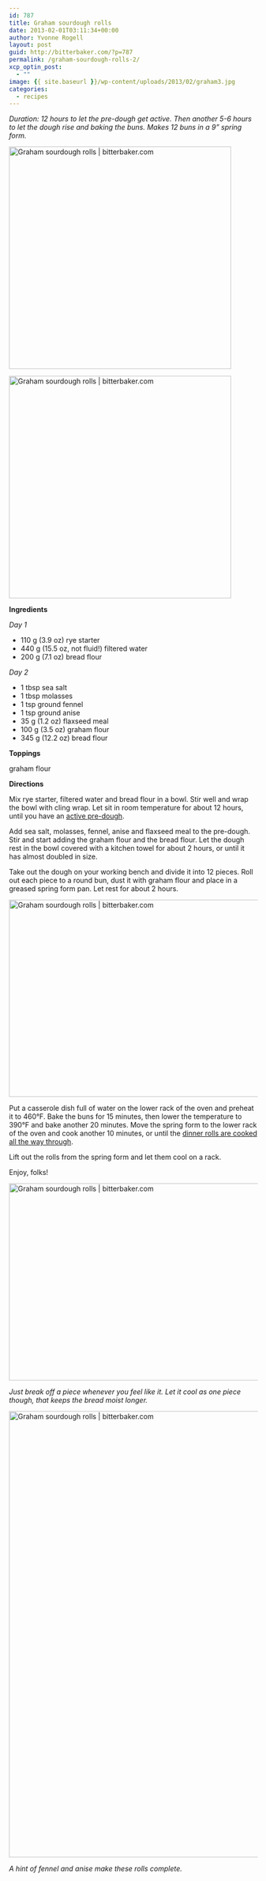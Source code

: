 ```yaml
---
id: 787
title: Graham sourdough rolls
date: 2013-02-01T03:11:34+00:00
author: Yvonne Rogell
layout: post
guid: http://bitterbaker.com/?p=787
permalink: /graham-sourdough-rolls-2/
xcp_optin_post:
  - ""
image: {{ site.baseurl }}/wp-content/uploads/2013/02/graham3.jpg
categories:
  - recipes
---
```

_Duration: 12 hours to let the pre-dough get active. Then another 5-6 hours to let the dough rise and baking the buns. Makes 12 buns in a 9” spring form._

<p class="recipe-icon">
  <img class="recipe-icon alignright pinthis" title="Graham sourdough rolls | bitterbaker.com" alt="Graham sourdough rolls | bitterbaker.com" src="http://bitterbaker.com/images/graham2-mini.jpg" width="450" />
</p>

<p class="">
  <img class=" alignright pinthis" title="Graham sourdough rolls | bitterbaker.com" alt="Graham sourdough rolls | bitterbaker.com" src="http://bitterbaker.com/images/graham2.jpg" width="450" />
</p>

**Ingredients**
  
_Day 1_

  * 110 g (3.9 oz) rye starter
  * 440 g (15.5 oz, not fluid!) filtered water
  * 200 g (7.1 oz) bread flour

_Day 2_

  * 1 tbsp sea salt
  * 1 tbsp molasses
  * 1 tsp ground fennel
  * 1 tsp ground anise
  * 35 g (1.2 oz) flaxseed meal
  * 100 g (3.5 oz) graham flour
  * 345 g (12.2 oz) bread flour

**Toppings**
  
graham flour

**Directions**
  
Mix rye starter, filtered water and bread flour in a bowl. Stir well and wrap the bowl with cling wrap. Let sit in room temperature for about 12 hours, until you have an <a title="What an active pre-dough looks like" href="/what-an-active-pre-dough-looks-like/" target="_blank">active pre-dough</a>.
  
Add sea salt, molasses, fennel, anise and flaxseed meal to the pre-dough. Stir and start adding the graham flour and the bread flour. Let the dough rest in the bowl covered with a kitchen towel for about 2 hours, or until it has almost doubled in size.

Take out the dough on your working bench and divide it into 12 pieces. Roll out each piece to a round bun, dust it with graham flour and place in a greased spring form pan. Let rest for about 2 hours.

<img class="pinthis" title="Graham sourdough rolls | bitterbaker.com" alt="Graham sourdough rolls | bitterbaker.com" src="http://bitterbaker.com/images/grahamrising.jpg" width="600" height="399" />

Put a casserole dish full of water on the lower rack of the oven and preheat it to 460°F. Bake the buns for 15 minutes, then lower the temperature to 390°F and bake another 20 minutes. Move the spring form to the lower rack of the oven and cook another 10 minutes, or until the <a title="Knock, knock. Who can tell me when my bread is done?" href="/how-to-know-when-the-bread-is-done/" target="_blank">dinner rolls are cooked all the way through</a>.

Lift out the rolls from the spring form and let them cool on a rack.

Enjoy, folks!

<img class="pinthis" title="Graham sourdough rolls | bitterbaker.com" alt="Graham sourdough rolls | bitterbaker.com" src="http://bitterbaker.com/images/graham3.jpg" width="600" height="399" />
  
_Just break off a piece whenever you feel like it. Let it cool as one piece though, that keeps the bread moist longer._ 

<img class="pinthis" title="Graham sourdough rolls | bitterbaker.com" alt="Graham sourdough rolls | bitterbaker.com" src="http://bitterbaker.com/images/graham1.jpg" width="600" height="903" />
  
_A hint of fennel and anise make these rolls complete._